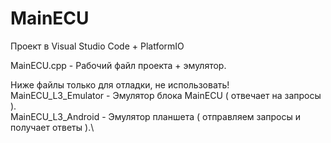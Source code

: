 # MainECU

Проект в Visual Studio Code + PlatformIO

MainECU.cpp - Рабочий файл проекта + эмулятор.

Ниже файлы только для отладки, не использовать!\
MainECU_L3_Emulator - Эмулятор блока MainECU ( отвечает на запросы ).\
MainECU_L3_Android - Эмулятор планшета ( отправляем запросы и получает ответы ).\

